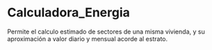 # Calculadora_Energia

Permite el calculo estimado de sectores de una misma vivienda, y su aproximación a valor diario y mensual acorde al estrato.

